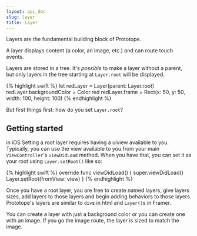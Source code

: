 ```yaml
---
layout: api_doc
slug: layer
title: Layer
---
```



Layers are the fundamental building block of Prototope.

A layer displays content (a color, an image, etc.) and can route touch events.

Layers are stored in a tree. It's *possible* to make a layer without a parent, but only layers in the tree starting at `Layer.root` will be displayed.

{% highlight swift %}
let redLayer = Layer(parent: Layer.root)
redLayer.backgroundColor = Color.red
redLayer.frame = Rect(x: 50, y: 50, width: 100, height: 100)
{% endhighlight %}

But first things first: how do you set `Layer.root`?

## Getting started

in iOS Setting a root layer requires having a uiview available to you. Typically, you can use the view available to you from your main `ViewController`'s `viewDidLoad` method. When you have that, you can set it as your root using `Layer.setRoot()` like so:

{% highlight swift %}
override func viewDidLoad() {
    super.viewDidLoad()
    Layer.setRoot(fromView: view)
}
{% endhighlight %}

Once you have a root layer, you are free to create named layers, give layers sizes, add layers to those layers and begin adding behaviors to those layers. Prototope's layers are similar to `div`s in html and `Layer()`s in Framer.

You can create a layer with just a background color or you can create one with an image. If you go the image route, the layer is sized to match the image.
